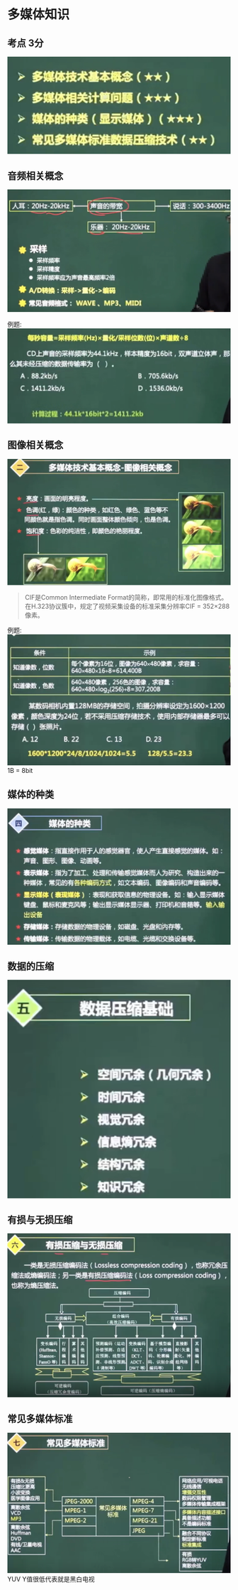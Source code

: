 # 多媒体知识

## 考点 3分
![考点](https://raw.githubusercontent.com/programmerIm/MyPictures/main/images/20220329001203.png)  

## 音频相关概念
![音频相关概念](https://raw.githubusercontent.com/programmerIm/MyPictures/main/images/20220329001902.png)

例题:  
![例题](https://raw.githubusercontent.com/programmerIm/MyPictures/main/images/20220329233952.png)  

## 图像相关概念
![图像相关概念](https://raw.githubusercontent.com/programmerIm/MyPictures/main/images/20220329234117.png)  

> CIF是Common Intermediate Format的简称，即常用的标准化图像格式。在H.323协议簇中，规定了视频采集设备的标准采集分辨率CIF = 352×288像素。


例题:  
![例题](https://raw.githubusercontent.com/programmerIm/MyPictures/main/images/20220329234352.png) 
1B = 8bit

## 媒体的种类
![媒体的种类](https://raw.githubusercontent.com/programmerIm/MyPictures/main/images/20220329235004.png)

## 数据的压缩
![数据的压缩](https://raw.githubusercontent.com/programmerIm/MyPictures/main/images/20220329235340.png)

## 有损与无损压缩
![有损与无损压缩](https://raw.githubusercontent.com/programmerIm/MyPictures/main/images/20220330000057.png)


## 常见多媒体标准
![常见多媒体标准](https://raw.githubusercontent.com/programmerIm/MyPictures/main/images/20220330000302.png)
YUV Y值很低代表就是黑白电视